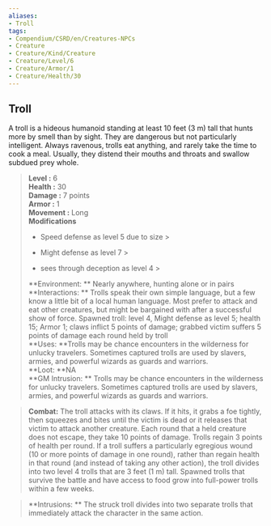 ```yaml
---
aliases:
- Troll
tags:
- Compendium/CSRD/en/Creatures-NPCs
- Creature
- Creature/Kind/Creature
- Creature/Level/6
- Creature/Armor/1
- Creature/Health/30
---
```


  
## Troll  
A troll is a hideous humanoid standing at least 10 feet (3 m) tall that hunts more by smell than by sight. They are dangerous but not particularly intelligent. Always ravenous, trolls eat anything, and rarely take the time to cook a meal. Usually, they distend their mouths and throats and swallow subdued prey whole.  

  
> **Level :** 6  
> **Health :** 30  
> **Damage :** 7 points  
> **Armor :** 1  
> **Movement :** Long  
> **Modifications**  
>- Speed defense as level 5 due to size >
>  
>- Might defense as level 7 >
>  
>- sees through deception as level 4 >
>  
> **Environment: ** Nearly anywhere, hunting alone or in pairs  
> **Interactions: ** Trolls speak their own simple language, but a few know a little bit of a local human language. Most prefer to attack and eat other creatures, but might be bargained with after a successful show of force. Spawned troll: level 4, Might defense as level 5; health 15; Armor 1; claws inflict 5 points of damage;  grabbed victim suffers 5 points of damage each round held by troll  
> **Uses: **Trolls may be chance encounters in the wilderness for unlucky travelers. Sometimes captured trolls are used by slavers, armies, and powerful wizards as guards and warriors.  
> **Loot: **NA  
> **GM Intrusion: ** Trolls may be chance encounters in the wilderness for unlucky travelers. Sometimes captured trolls are used by slavers, armies, and powerful wizards as guards and warriors.  

> **Combat:** 
> The troll attacks with its claws. If it hits, it grabs a foe tightly, then squeezes and bites until the victim is dead or it releases that victim to attack another creature. Each round that a held creature does not escape, they take 10 points of damage. 
Trolls regain 3 points of health per round. If a troll suffers a particularly egregious wound (10 or more points of damage in one round), rather than regain health in that round (and instead of taking any other action), the troll divides into two level 4 trolls that are 3 feet (1 m) tall. Spawned trolls that survive the battle and have access to food grow into full-power trolls within a few weeks.  
  

> **Intrusions: ** 
> The struck troll divides into two separate trolls that immediately attack the character in the same action.  

